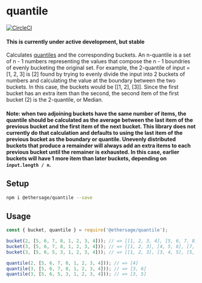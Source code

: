 # quantile

[![CircleCI](https://circleci.com/gh/ethersage/quantile.svg?style=svg)](https://circleci.com/gh/ethersage/quantile)

#### This is currently under active development, but stable

Calculates [quantiles](https://en.wikipedia.org/wiki/Quantile) and the corresponding buckets. An n-quantile is a set of n - 1 numbers representing the values that compose the n - 1 boundries of evenly bucketing the original set. For example, the 2-quantile of input = [1, 2, 3] is [2] found by trying to evenly divide the input into 2 buckets of numbers and calculating the value at the boundary between the two buckets. In this case, the buckets would be [[1, 2], [3]]. Since the first bucket has an extra item than the second, the second item of the first bucket (2) is the 2-quantile, or Median.

#### Note: when two adjoining buckets have the same number of items, the quantile should be calculated as the average between the last item of the previous bucket and the first item of the next bucket. This library does not currently do that calculation and defaults to using the last item of the previous bucket as the boundary or quantile. Unevenly distributed buckets that produce a remainder will always add an extra items to each previous bucket until the remainer is exhausted. In this case, earlier buckets will have 1 more item than later buckets, depending on `input.length / n`.

## Setup

```bash
npm i @ethersage/quantile --save
```

## Usage

```js
const { bucket, quantile } = require('@ethersage/quantile');

bucket(2, [5, 6, 7, 8, 1, 2, 3, 4])); // => [[1, 2, 3, 4], [5, 6, 7, 8]]
bucket(3, [5, 6, 7, 8, 1, 2, 3, 4])); // => [[1, 2, 3], [4, 5, 6], [7, 8]]
bucket(3, [5, 6, 5, 3, 1, 2, 3, 4])); // => [[1, 2, 3], [3, 4, 5], [5, 6]]

quantile(2, [5, 6, 7, 8, 1, 2, 3, 4])); // => [4]
quantile(3, [5, 6, 7, 8, 1, 2, 3, 4])); // => [3, 6] 
quantile(3, [5, 6, 5, 3, 1, 2, 3, 4])); // => [3, 5]
```
